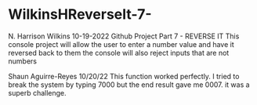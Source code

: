 # WilkinsHReverseIt-7-
N. Harrison Wilkins
10-19-2022
Github Project Part 7 - REVERSE IT
This console project will allow the user to enter a number value and have it  reversed back to them
the console will also reject inputs that are not numbers


Shaun Aguirre-Reyes
10/20/22
This function worked perfectly.
I tried to break the system by typing 7000 but the end result gave me 0007.
it was a superb challenge.
